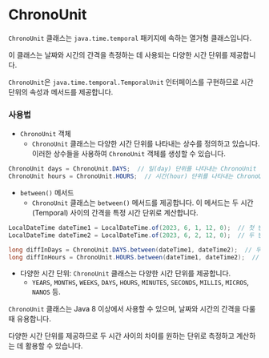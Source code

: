# ChronoUnit

`ChronoUnit` 클래스는 `java.time.temporal` 패키지에 속하는 열거형 클래스입니다. 

이 클래스는 날짜와 시간의 간격을 측정하는 데 사용되는 다양한 시간 단위를 제공합니다.

 `ChronoUnit`은 `java.time.temporal.TemporalUnit` 인터페이스를 구현하므로 시간 단위의 속성과 메서드를 제공합니다.

### 사용법

* `ChronoUnit` 객체
  *  `ChronoUnit` 클래스는 다양한 시간 단위를 나타내는 상수를 정의하고 있습니다. 이러한 상수들을 사용하여 `ChronoUnit` 객체를 생성할 수 있습니다.

```java
ChronoUnit days = ChronoUnit.DAYS;  // 일(day) 단위를 나타내는 ChronoUnit 객체 생성
ChronoUnit hours = ChronoUnit.HOURS;  // 시간(hour) 단위를 나타내는 ChronoUnit 객체 생성
```

* `between()` 메서드
  *  `ChronoUnit` 클래스는 `between()` 메서드를 제공합니다. 이 메서드는 두 시간(Temporal) 사이의 간격을 특정 시간 단위로 계산합니다. 

```java
LocalDateTime dateTime1 = LocalDateTime.of(2023, 6, 1, 12, 0);  // 첫 번째 시간
LocalDateTime dateTime2 = LocalDateTime.of(2023, 6, 2, 12, 0);  // 두 번째 시간

long diffInDays = ChronoUnit.DAYS.between(dateTime1, dateTime2);  // 두 시간 사이의 일(day) 단위 차이 계산
long diffInHours = ChronoUnit.HOURS.between(dateTime1, dateTime2);  // 두 시간 사이의 시간(hour) 단위 차이 계산
```

* 다양한 시간 단위: `ChronoUnit` 클래스는 다양한 시간 단위를 제공합니다. 
  *  `YEARS`, `MONTHS`, `WEEKS`, `DAYS`, `HOURS`, `MINUTES`, `SECONDS`, `MILLIS`, `MICROS`, `NANOS` 등.

`ChronoUnit` 클래스는 Java 8 이상에서 사용할 수 있으며, 날짜와 시간의 간격을 다룰 때 유용합니다. 

다양한 시간 단위를 제공하므로 두 시간 사이의 차이를 원하는 단위로 측정하고 계산하는 데 활용할 수 있습니다.
